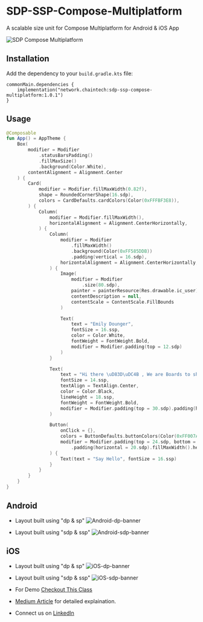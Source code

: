 # SDP-SSP-Compose-Multiplatform
A scalable size unit for Compose Multiplatform for Android & iOS App

![SDP Compose Multiplatform](https://github.com/ChainTechNetwork/sdp-ssp-compose-multiplatform/assets/143475887/caa8be98-e813-4714-afb6-9e5e41c62bc5)


## Installation

Add the dependency to your `build.gradle.kts` file:

```
commonMain.dependencies {
    implementation("network.chaintech:sdp-ssp-compose-multiplatform:1.0.1")
}
```

## Usage

```kotlin
@Composable
fun App() = AppTheme {
    Box(
        modifier = Modifier
            .statusBarsPadding()
            .fillMaxSize()
            .background(Color.White),
        contentAlignment = Alignment.Center
    ) {
        Card(
            modifier = Modifier.fillMaxWidth(0.82f),
            shape = RoundedCornerShape(16.sdp),
            colors = CardDefaults.cardColors(Color(0xFFFBF3E8)),
        ) {
            Column(
                modifier = Modifier.fillMaxWidth(),
                horizontalAlignment = Alignment.CenterHorizontally,
            ) {
                Column(
                    modifier = Modifier
                        .fillMaxWidth()
                        .background(Color(0xFF585DDB))
                        .padding(vertical = 16.sdp),
                    horizontalAlignment = Alignment.CenterHorizontally,
                ) {
                    Image(
                        modifier = Modifier
                            .size(80.sdp),
                        painter = painterResource(Res.drawable.ic_user),
                        contentDescription = null,
                        contentScale = ContentScale.FillBounds
                    )

                    Text(
                        text = "Emily Dounger",
                        fontSize = 16.ssp,
                        color = Color.White,
                        fontWeight = FontWeight.Bold,
                        modifier = Modifier.padding(top = 12.sdp)
                    )
                }

                Text(
                    text = "Hi there \uD83D\uDC4B , We are Boards to share initital Goals and ideas.",
                    fontSize = 14.ssp,
                    textAlign = TextAlign.Center,
                    color = Color.Black,
                    lineHeight = 18.ssp,
                    fontWeight = FontWeight.Bold,
                    modifier = Modifier.padding(top = 30.sdp).padding(horizontal = 20.sdp)
                )

                Button(
                    onClick = {},
                    colors = ButtonDefaults.buttonColors(Color(0xFF007AFF)),
                    modifier = Modifier.padding(top = 24.sdp, bottom = 20.sdp)
                        .padding(horizontal = 20.sdp).fillMaxWidth().height(40.sdp)
                ) {
                    Text(text = "Say Hello", fontSize = 16.ssp)
                }
            }
        }
    }
}
```

## Android
- Layout built using "dp & sp"
![Android-dp-banner](https://github.com/ChainTechNetwork/sdp-ssp-compose-multiplatform/assets/143475887/7e17107e-e987-47d8-94bb-450d91e0b258)

- Layout built using "sdp & ssp"
![Android-sdp-banner](https://github.com/ChainTechNetwork/sdp-ssp-compose-multiplatform/assets/143475887/a69a009e-911f-4b6b-ba7d-4e4790a76cb9)


## iOS
- Layout built using "dp & sp"
![iOS-dp-banner](https://github.com/ChainTechNetwork/sdp-ssp-compose-multiplatform/assets/143475887/6a712216-1fe8-43f9-b510-278c41002c3e)

- Layout built using "sdp & ssp"
![iOS-sdp-banner](https://github.com/ChainTechNetwork/sdp-ssp-compose-multiplatform/assets/143475887/4c823d31-4a78-42ff-b270-de58eea0e994)


- For Demo [Checkout This Class](https://github.com/ChainTechNetwork/sdp-ssp-compose-multiplatform/blob/main/composeApp/src/commonMain/kotlin/network/chaintech/sdpcomposemultiplatformdemo/App.kt)
- [Medium Article](https://medium.com/mobile-innovation-network/sdp-ssp-compose-multiplatform-99ad7969c146) for detailed explaination.
- Connect us on [LinkedIn](https://www.linkedin.com/showcase/mobile-innovation-network)

